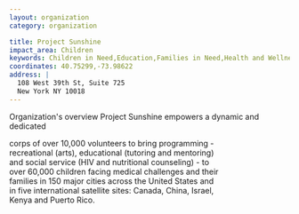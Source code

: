 ```yaml
---
layout: organization
category: organization

title: Project Sunshine
impact_area: Children
keywords: Children in Need,Education,Families in Need,Health and Wellness
coordinates: 40.75299,-73.98622
address: |
  108 West 39th St, Suite 725
  New York NY 10018
---
```

Organization's overview
Project Sunshine empowers a dynamic and dedicated 

corps of over 10,000 volunteers to bring programming -  
recreational (arts), educational (tutoring and mentoring)  
and social service (HIV and nutritional counseling) - to  
over 60,000 children facing medical challenges and their  
families in 150 major cities across the United States and  
in five international satellite sites: Canada, China, Israel,  
Kenya and Puerto Rico.